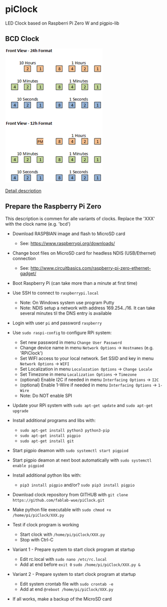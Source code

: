 # piClock
LED Clock based on Raspberri Pi Zero W and pigpio-lib

## BCD Clock
![Pinout.png](/bcd.FrontView.png)

[Detail description](/bcd.md)


## Prepare the Raspberry Pi Zero

This description is commen for alle variants of clocks. Replace the 'XXX' with the clock name (e.g. 'bcd')

* Download RASPBIAN image and flash to MicroSD card
  * See: https://www.raspberrypi.org/downloads/

* Change boot files on MicroSD card for headless NDIS (USB/Ethernet) connection
  * See: http://www.circuitbasics.com/raspberry-pi-zero-ethernet-gadget/

* Boot Raspberry Pi (can take more than a minute at first time)

* Use SSH to connect to `raspberrypi.local`
  * Note: On Windows system use program Putty
  * Note: NDIS setup a network with address 169.254.*.*/16. It can take several minutes til the DNS entry is available

* Login with user `pi` and password `raspberry`

* Use `sudo raspi-config` to configure RPi system:
  * Set new password in menu `Change User Password`
  * Change device name in menu `Network Options` -> `Hostnames` (e.g. 'RPiClock')
  * Set WIFI access to your local network. Set SSID and key in menu `Network Options` -> `WIFI`
  * Set Localization in menu `Localozation Options` -> `Change Locale`
  * Set Timezone in menu `Localization Options` -> `Timezone`
  * (optional) Enable I2C if needed in menu `Interfacing Options` -> `I2C`
  * (optional) Enable 1-Wire if needed in menu `Interfacing Options` -> `1-Wire`
  * Note: Do NOT enable SPI

* Update your RPi system with `sudo apt-get update` and `sudo apt-get upgrade`

* Install additional programs and libs with:
  * `sudo apt-get install python3 python3-pip`
  * `sudo apt-get install pigpio`
  * `sudo apt-get install git`

* Start pigpio deamon with `sudo systemctl start pigpiod`

* Start pigpio deamon at next boot automatically with `sudo systemctl enable pigpiod`

* Install additional python libs with:
  * `pip3 install pigpio` and/or? `sudo pip3 install pigpio`

* Download clock repository from GITHUB with `git clone https://github.com/fablab-wue/piClock.git`

* Make python file executable with `sudo chmod +x /home/pi/piClock/XXX.py`

* Test if clock program is working
  * Start clock with `/home/pi/piClock/XXX.py`
  * Stop with Ctrl-C

* Variant 1 - Prepare system to start clock program at startup
  * Edit rc.local with `sudo nano /etc/rc.local`
  * Add at end before `exit 0` `sudo /home/pi/piClock/XXX.py &`

* Variant 2 - Prepare system to start clock program at startup
  * Edit system crontab file with `sudo crontab -e`
  * Add at end `@reboot /home/pi/piClock/XXX.py`


* If all works, make a backup of the MicroSD card